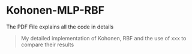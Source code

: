 # Kohonen-MLP-RBF

The PDF File explains all the code in details

> My detailed implementation of Kohonen, RBF and the use of xxx to compare their results 
